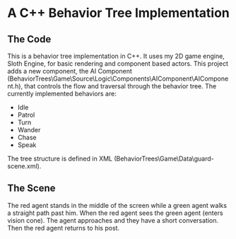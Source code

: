  <h1>A C++ Behavior Tree Implementation</h1>
    <h2>The Code</h2>
    <p>
        This is a behavior tree implementation in C++. It uses my 2D game engine, Sloth Engine, for basic rendering and component based 
        actors. This project adds a new component, the AI Component (BehaviorTrees\Game\Source\Logic\Components\AIComponent\AIComponent.h),
        that controls the flow and traversal through the behavior tree. The currently implemented behaviors are:
    </p>
    <ul>
        <li>Idle</li>
        <li>Patrol</li>
        <li>Turn</li>
        <li>Wander</li>
        <li>Chase</li>
        <li>Speak</li>
    </ul>
    <p>The tree structure is defined in XML (BehaviorTrees\Game\Data\guard-scene.xml).</p>
    <h2>The Scene</h2>
    <p>
        The red agent stands in the middle of the screen while a green agent walks a straight path past him. When the red agent sees the green 
        agent (enters vision cone). The agent approaches and they have a short conversation. Then the red agent returns to his post.
    </p>
